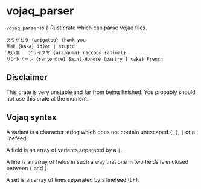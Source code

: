 # vojaq_parser

`vojaq_parser` is a Rust crate which can parse Vojaq files.

``` vojaq
ありがとう {arigatou} thank you
馬鹿 {baka} idiot | stupid
洗い熊 | アライグマ {araiguma} raccoon {animal}
サントノーレ {santonôre} Saint-Honoré {pastry | cake} French
```

## Disclaimer

This crate is very unstable and far from being finished.
You probably should not use this crate at the moment.

## Vojaq syntax

A variant is a character string which does not contain unescaped `{`, `}`, `|` or a linefeed.

A field is an array of variants separated by a `|`.

A line is an array of fields in such a way that one in two fields is enclosed between `{` and `}`.

A set is an array of lines separated by a linefeed (LF).
